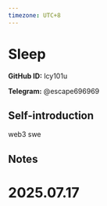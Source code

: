 ```yaml
---
timezone: UTC+8
---
```


# Sleep

**GitHub ID:** lcy101u

**Telegram:** @escape696969

## Self-introduction

web3 swe

## Notes

<!-- Content_START -->

# 2025.07.17


<!-- Content_END -->
